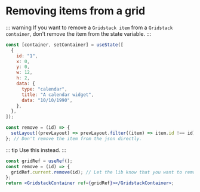 # Removing items from a grid

::: warning
If you want to remove a `Gridstack item` from a `Gridstack container`, don't remove the item from the state variable.
:::

```jsx
const [container, setContainer] = useState([
  {
    id: "1",
    x: 0,
    y: 0,
    w: 12,
    h: 2,
    data: {
      type: "calendar",
      title: "A calendar widget",
      data: "10/10/1990",
    },
  },
]);

const remove = (id) => {
  setLayout((prevLayout) => prevLayout.filter((item) => item.id !== id));
}; // Don't remove the item from the json directly.
```

::: tip
Use this instead.
:::

```jsx
const gridRef = useRef();
const remove = (id) => {
  gridRef.current.remove(id); // Let the lib know that you want to remove an item from the layout.
};
return <GridstackContainer ref={gridRef}></GridstackContainer>;
```

<div ref="el"></div>

<script setup>
import { createElement } from 'react'
import { createRoot } from 'react-dom/client'
import { ref, onMounted } from 'vue'
import Remove from '../../../components/react/Remove.jsx'

const el = ref()
onMounted(() => {
  const root = createRoot(el.value)
  root.render(createElement(Remove, {}, null))
})
</script>
